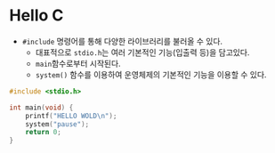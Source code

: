 # Hello C

- `#include` 명령어를 통해 다양한 라이브러리를 불러올 수 있다.
  - 대표적으로 `stdio.h`는 여러 기본적인 기능(입출력 등)을 담고있다.
  - `main`함수로부터 시작된다.
  - `system()` 함수를 이용하여 운영체제의 기본적인 기능을 이용할 수 있다.

``` c
#include <stdio.h>

int main(void) {
	printf("HELLO WOLD\n");
	system("pause");
	return 0;
}
```

